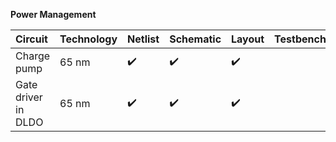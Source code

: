 **Power Management**

Circuit | Technology | Netlist | Schematic | Layout | Testbench | Constraints | ALIGN |
:------ | :--------- | :---- | :------ | :-------- | :----- | :-------- | :---------- |
Charge pump | 65 nm | :heavy_check_mark: | :heavy_check_mark: | :heavy_check_mark: |  |  |  |
Gate driver in DLDO | 65 nm | :heavy_check_mark: | :heavy_check_mark: | :heavy_check_mark: |  |  |  |
